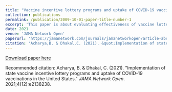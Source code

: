 ```yaml
---
title: "Vaccine incentive lottery programs and uptake of COVID-19 vaccinations"
collection: publications
permalink: /publication/2009-10-01-paper-title-number-1
excerpt: 'This paper is about evaluating effectiveness of vaccine lottery programs.'
date: 2021
venue: 'JAMA Network Open'
paperurl: 'https://jamanetwork.com/journals/jamanetworkopen/article-abstract/278698'
citation: 'Acharya,B. & Dhakal,C. (2021). &quot;Implementation of state vaccine incentive lottery programs and uptake of COVID-19 vaccinations in the United States.&quot; <i>JAMA Network Open</i>. 1(1).'
---
```



[Download paper here](http://binod-acharya.github.io/files/vaccine_lottery.pdf)

Recommended citation: Acharya, B. & Dhakal, C. (2021). "Implementation of state vaccine incentive lottery programs and uptake of COVID-19 vaccinations in the United States." <i>JAMA Network Open</i>. 2021;4(12):e2138238.
